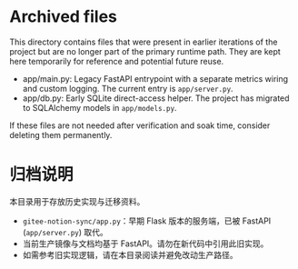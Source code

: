 # Archived files

This directory contains files that were present in earlier iterations of the project but are no longer part of the primary runtime path. They are kept here temporarily for reference and potential future reuse.

- app/main.py: Legacy FastAPI entrypoint with a separate metrics wiring and custom logging. The current entry is `app/server.py`.
- app/db.py: Early SQLite direct-access helper. The project has migrated to SQLAlchemy models in `app/models.py`.

If these files are not needed after verification and soak time, consider deleting them permanently.

# 归档说明

本目录用于存放历史实现与迁移资料。

- `gitee-notion-sync/app.py`：早期 Flask 版本的服务端，已被 FastAPI (`app/server.py`) 取代。
- 当前生产镜像与文档均基于 FastAPI。请勿在新代码中引用此旧实现。
- 如需参考旧实现逻辑，请在本目录阅读并避免改动生产路径。


